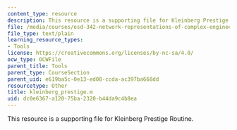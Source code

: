 ```yaml
---
content_type: resource
description: This resource is a supporting file for Kleinberg Prestige Routine.
file: /media/courses/esd-342-network-representations-of-complex-engineering-systems-spring-2010/dc0e6367a12075ba2320b44da9c4b8ea_kleinberg_prestige.m
file_type: text/plain
learning_resource_types:
- Tools
license: https://creativecommons.org/licenses/by-nc-sa/4.0/
ocw_type: OCWFile
parent_title: Tools
parent_type: CourseSection
parent_uid: e619ba5c-0e13-ed08-ccda-ac397ba668dd
resourcetype: Other
title: kleinberg_prestige.m
uid: dc0e6367-a120-75ba-2320-b44da9c4b8ea
---
```

This resource is a supporting file for Kleinberg Prestige Routine.